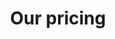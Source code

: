 ---
title: "Our pricing"
seo_options:
  description: 
  featured_image:
  og_type: 
  canonical_link:
hero:
  title: "Pricing Package"
  background_image: "/images/bg/home-2.jpg"
content_blocks:
  - _bookshop_name: "overview"
    preheading: "We are creative"
    heading: "We provide best solution to client with their business problem"
    sections:
      - icon: "ti-wand"
        title: "Modern & Responsive design"
        text: "Lorem ipsum dolor sit amet, consectetur adipisicing elit. Earum, aspernatur."
      - icon: "ti-medall"
        title: "Awarded licensed company"
        text: "Lorem ipsum dolor sit amet, consectetur adipisicing elit. Earum, aspernatur."
  - _bookshop_name: "pricing"
    preheading: "Our pricing"
    heading: "No hidden Charges.Choose Your Perfect Plan"
    plans:
      - name: "Free"
        price: "$0"
        metric: "Per User / Month"
        includes:
          - "Up to 1 User"
          - "Max 100 Items"
          - "500 Queries"
          - "Basic Statistics"
        button:
          url: "/"
          text: "Download Now"
          highlight: false
      - name: "Basic"
        price: "$12"
        metric: "Per User / Month"
        includes:
          - "Up to 5 Users"
          - "Max 1000 Items"
          - "5000 Queries"
          - "Standard Statistics"
        button:
          url: "/"
          text: "Sign Up Now"
          highlight: true
      - name: "Premium"
        price: "$39"
        metric: "Per User / Month"
        includes:
          - "Unlimited Users"
          - "Unlimited Items"
          - "Unlimited Queries"
          - "Full Statistics"
        button:
          url: "/"
          text: "Download Now"
          highlight: false
    cta:
      preheading: "For every type business"
      heading: "Entrust Your Project to Our Best Team of Professionals"
      button:
        url: "/contact/"
        text: "Contact"
---